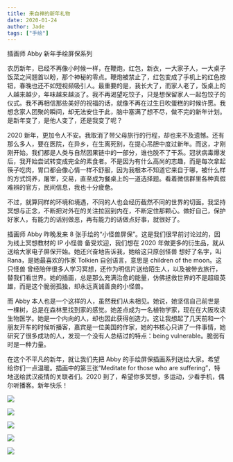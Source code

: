 ```yaml
---
title: 来自禅的新年礼物
date: 2020-01-24
author: Jade
tags: ["手绘"]
---
```


插画师 Abby 新年手绘屏保系列

<!--more-->

农历新年，已经不再像小时候一样，在鞭炮，红包，新衣，一大家子人，一大桌子饭菜之间翘首以盼，那个神秘的零点。鞭炮被禁止了，红包变成了手机上的红色按钮，春晚也还不如短视频吸引人。最重要的是，我长大了，而家人老了，饭桌上的人越来越少，年味越来越淡了。我不再渴望吃饺子，只是想保留家人一起包饺子的仪式。我不再相信那些美好的祝福的话，就像不再在过生日吹蛋糕的时候许愿。我想念家人团聚的瞬间，却无法安住于此，脑中塞满了想不尽，做不完的新年计划。是新年变了，是他人变了，还是我变了呢？

2020 新年，更加令人不安。我取消了带父母旅行的行程，却也来不及遗憾。还有那么多人，要在医院，在异乡，在生离死别，在提心吊胆中度过新年。而这，才刚刚开始。我们都是人类与自然因果链中的一部分，谁也脱不了干系。冠状病毒爆发后，我开始尝试转变成完全的素食者。不是因为有什么高尚的志趣，而是每次拿起筷子吃肉，胃口都会像心情一样不舒服，因为我根本不知道它来自于哪，被什么样的方式饲养，屠宰，交易，直至成为餐桌上的一道选择题。看着微信群里各种真假难辨的官方，民间信息，我也十分疲惫。

不过，就算同样的环境和境遇，不同的人也会经历截然不同的世界的切面。我坚持冥想与正念，不断把对外在的关注拉回到内在，不断定住那颗心。做好自己，保护好家人，有能力的话别做恶，再有能力的话做点好事，就很好了。

插画师 Abby 昨晚发来 8 张手绘的“小怪兽屏保”。这是我们很早前讨论过的，因为线上冥想教材的 IP 小怪兽  备受欢迎，我们想在 2020 年做更多的衍生品，就从送给大家电子屏保开始。她还兴奋地告诉我，她给这只原创怪兽  想好了名字，叫 Rana，是她最喜欢的作家 Tolkien 自创语言，意思是 children of the moon。这只怪兽  曾经陪伴很多人学习冥想，还作为明信片送给陌生人，以及被带去旅行，替我们看世界。她的插画，总是那么充满治愈的能量，仿佛拯救世界的不是超级英雄，而是这个脆弱孤独，却永远真诚善良的小怪兽。

而 Abby 本人也是一个这样的人，虽然我们从未相见。她说，她坚信自己前世是一棵树，总是在森林里找到家的感觉。她差点成为一名植物学家，现在在大阪攻读生物医学。她是一个内向的人，却也因此获得创造力。这让我想起了几天前和一个朋友开车的时候听播客，嘉宾是一位美国的作家，她的书核心只讲了一件事情，她研究了很多成功的人，发现一个没有人总结过的特点：being vulnerable。脆弱有时是一种力量。

在这个不平凡的新年，就让我们先把 Abby 的手绘屏保插画系列送给大家。希望给你们一点温暖。插画中的第三张“Meditate for those who are suffering”，特地送给武汉疫情的关联者们。2020 到了，希望你多冥想，多运动，少看手机，偶尔听播客。新年快乐！

![](https://cosmosrepair-1257028016.cos.ap-beijing.myqcloud.com/151583288128_.pic_hd.jpg)

![](https://cosmosrepair-1257028016.cos.ap-beijing.myqcloud.com/171583288140_.pic_hd.jpg)

![](https://cosmosrepair-1257028016.cos.ap-beijing.myqcloud.com/181583288143_.pic_hd.jpg)

![](https://cosmosrepair-1257028016.cos.ap-beijing.myqcloud.com/161583288136_.pic_hd.jpg)

![](https://cosmosrepair-1257028016.cos.ap-beijing.myqcloud.com/191583288147_.pic_hd.jpg)